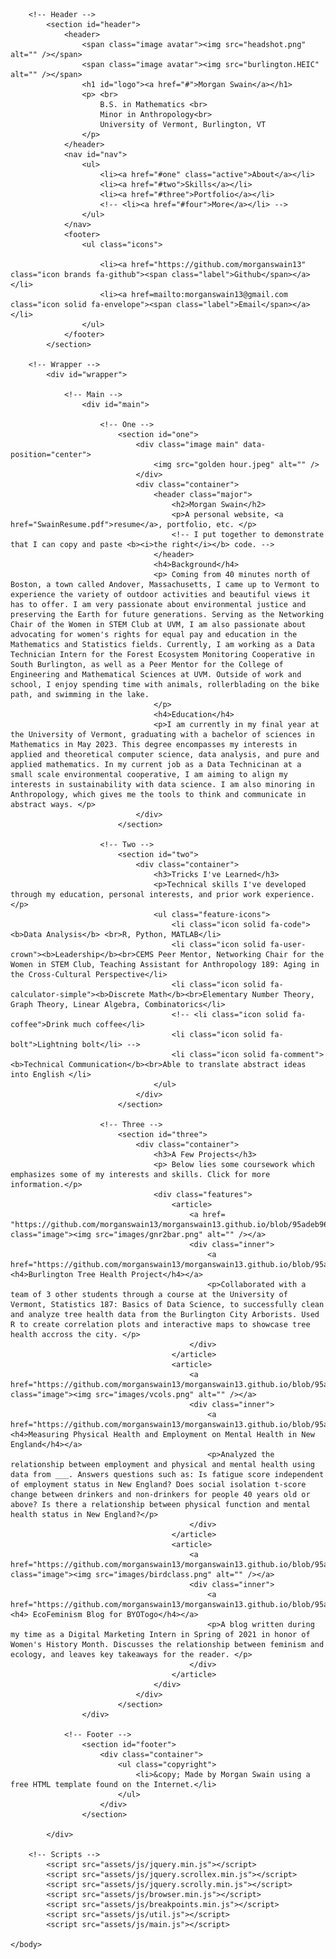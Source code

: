 <html>
	<head>
		<title>Morgan Swain</title>
		<meta charset="utf-8" />
		<meta name="viewport" content="width=device-width, initial-scale=1, user-scalable=no" />
		<link rel="stylesheet" href="assets/css/main.css" />
	</head>
	<body class="is-preload">

		<!-- Header -->
			<section id="header">
				<header>
					<span class="image avatar"><img src="headshot.png" alt="" /></span>
					<span class="image avatar"><img src="burlington.HEIC" alt="" /></span>
					<h1 id="logo"><a href="#">Morgan Swain</a></h1>
					<p> <br>
						B.S. in Mathematics <br>
						Minor in Anthropology<br>
						University of Vermont, Burlington, VT
					</p>
				</header>
				<nav id="nav">
					<ul>
						<li><a href="#one" class="active">About</a></li>
						<li><a href="#two">Skills</a></li>
						<li><a href="#three">Portfolio</a></li>
						<!-- <li><a href="#four">More</a></li> -->
					</ul>
				</nav>
				<footer>
					<ul class="icons">

						<li><a href="https://github.com/morganswain13" class="icon brands fa-github"><span class="label">Github</span></a></li>
						<li><a href=mailto:morganswain13@gmail.com class="icon solid fa-envelope"><span class="label">Email</span></a></li>
					</ul>
				</footer>
			</section>

		<!-- Wrapper -->
			<div id="wrapper">

				<!-- Main -->
					<div id="main">

						<!-- One -->
							<section id="one">
								<div class="image main" data-position="center">
									<img src="golden hour.jpeg" alt="" />
								</div>
								<div class="container">
									<header class="major">
										<h2>Morgan Swain</h2>
										<p>A personal website, <a href="SwainResume.pdf">resume</a>, portfolio, etc. </p> 
										<!-- I put together to demonstrate that I can copy and paste <b><i>the right</i></b> code. -->
									</header>
									<h4>Background</h4>
									<p> Coming from 40 minutes north of Boston, a town called Andover, Massachusetts, I came up to Vermont to experience the variety of outdoor activities and beautiful views it has to offer. I am very passionate about environmental justice and preserving the Earth for future generations. Serving as the Networking Chair of the Women in STEM Club at UVM, I am also passionate about advocating for women's rights for equal pay and education in the Mathematics and Statistics fields. Currently, I am working as a Data Technician Intern for the Forest Ecosystem Monitoring Cooperative in South Burlington, as well as a Peer Mentor for the College of Engineering and Mathematical Sciences at UVM. Outside of work and school, I enjoy spending time with animals, rollerblading on the bike path, and swimming in the lake.  
									</p>
									<h4>Education</h4>
									<p>I am currently in my final year at the University of Vermont, graduating with a bachelor of sciences in Mathematics in May 2023. This degree encompasses my interests in applied and theoretical computer science, data analysis, and pure and applied mathematics. In my current job as a Data Technicinan at a small scale environmental cooperative, I am aiming to align my interests in sustainability with data science. I am also minoring in Anthropology, which gives me the tools to think and communicate in abstract ways. </p>
								</div>
							</section>

						<!-- Two -->
							<section id="two">
								<div class="container">
									<h3>Tricks I've Learned</h3>
									<p>Technical skills I've developed through my education, personal interests, and prior work experience.</p>
									<ul class="feature-icons">
										<li class="icon solid fa-code"><b>Data Analysis</b> <br>R, Python, MATLAB</li>
										<li class="icon solid fa-user-crown"><b>Leadership</b><br>CEMS Peer Mentor, Networking Chair for the Women in STEM Club, Teaching Assistant for Anthropology 189: Aging in the Cross-Cultural Perspective</li>
										<li class="icon solid fa-calculator-simple"><b>Discrete Math</b><br>Elementary Number Theory, Graph Theory, Linear Algebra, Combinatorics</li>
										<!-- <li class="icon solid fa-coffee">Drink much coffee</li>
										<li class="icon solid fa-bolt">Lightning bolt</li> -->
										<li class="icon solid fa-comment"><b>Technical Communication</b><br>Able to translate abstract ideas into English </li>
									</ul>
								</div>
							</section>

						<!-- Three -->
							<section id="three">
								<div class="container">
									<h3>A Few Projects</h3>
									<p> Below lies some coursework which emphasizes some of my interests and skills. Click for more information.</p>
									<div class="features">
										<article>
											<a href= "https://github.com/morganswain13/morganswain13.github.io/blob/95adeb96218298b75726651af6e6cf3debd529c8/Burlington%20Tree%20Health%20Project.pdf" class="image"><img src="images/gnr2bar.png" alt="" /></a>
											<div class="inner">
												<a href="https://github.com/morganswain13/morganswain13.github.io/blob/95adeb96218298b75726651af6e6cf3debd529c8/Burlington%20Tree%20Health%20Project.pdf"><h4>Burlington Tree Health Project</h4></a>
												<p>Collaborated with a team of 3 other students through a course at the University of Vermont, Statistics 187: Basics of Data Science, to successfully clean and analyze tree health data from the Burlington City Arborists. Used R to create correlation plots and interactive maps to showcase tree health accross the city. </p>
											</div>
										</article>
										<article>
											<a href="https://github.com/morganswain13/morganswain13.github.io/blob/95adeb96218298b75726651af6e6cf3debd529c8/Physical%20Health%20and%20Employment%20on%20Mental%20Health.Rmd" class="image"><img src="images/vcols.png" alt="" /></a>
											<div class="inner">
												<a href="https://github.com/morganswain13/morganswain13.github.io/blob/95adeb96218298b75726651af6e6cf3debd529c8/Physical%20Health%20and%20Employment%20on%20Mental%20Health.Rmd"><h4>Measuring Physical Health and Employment on Mental Health in New England</h4></a>
												<p>Analyzed the relationship between employment and physical and mental health using data from ___. Answers questions such as: Is fatigue score independent of employment status in New England? Does social isolation t-score change between drinkers and non-drinkers for people 40 years old or above? Is there a relationship between physical function and mental health status in New England?</p>
											</div>
										</article>
										<article>
											<a href="https://github.com/morganswain13/morganswain13.github.io/blob/95adeb96218298b75726651af6e6cf3debd529c8/Blog_%20Ecofeminism.pdf" class="image"><img src="images/birdclass.png" alt="" /></a>
											<div class="inner">
												<a href="https://github.com/morganswain13/morganswain13.github.io/blob/95adeb96218298b75726651af6e6cf3debd529c8/Blog_%20Ecofeminism.pdf"><h4> EcoFeminism Blog for BYOTogo</h4></a>
												<p>A blog written during my time as a Digital Marketing Intern in Spring of 2021 in honor of Women's History Month. Discusses the relationship between feminism and ecology, and leaves key takeaways for the reader. </p>
											</div>
										</article>
									</div>
								</div>
							</section>
					</div>

				<!-- Footer -->
					<section id="footer">
						<div class="container">
							<ul class="copyright">
								<li>&copy; Made by Morgan Swain using a free HTML template found on the Internet.</li>
							</ul>
						</div>
					</section>

			</div>

		<!-- Scripts -->
			<script src="assets/js/jquery.min.js"></script>
			<script src="assets/js/jquery.scrollex.min.js"></script>
			<script src="assets/js/jquery.scrolly.min.js"></script>
			<script src="assets/js/browser.min.js"></script>
			<script src="assets/js/breakpoints.min.js"></script>
			<script src="assets/js/util.js"></script>
			<script src="assets/js/main.js"></script>

	</body>
</html>
